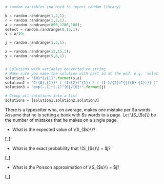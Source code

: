 ```python
# random variables (no need to import random library)

k = random.randrange(1,2,1);
r = random.randrange(1,2,1);
a = random.randrange(800,1200,100);
select = random.randrange(8,15,1);
s = a/10;

j = random.randrange(1,3,1);

x = random.randrange(12,15,1);
y = random.randrange(5,6,1);


# Solutions with variables converted to string
# Make sure you name the solution with part id at the end. e.g. 'solution1' will be solution for part 1.
solution1 = "{0}*1/{1}".format(s,a)
solution2 = "C({0},{1})* ( (1/{2})^{1}) * ( (1-1/{2})^{{({0}-{1})}} )".format(s,j,a)
solution3 = "exp(-.1)*(.1)^{0}/{0}!".format(j)

# Group all solutions into a list
solutions = [solution1,solution2,solution3]

```

There is a typesetter who, on average, makes one mistake per $a words. Assume that he is setting a book with $s words to a page.  Let \\\(S_{$s}\\\) be the number of mistakes that he makes on a single page.

* What is the expected value of \\\(S_{$s}\\\)?

[_]

* What is the exact probability that \\\(S_{$s}\\\) = $j?

[_]

* What is the Poisson approximation of \\\(S_{$s}\\\) = $j?

[_]
